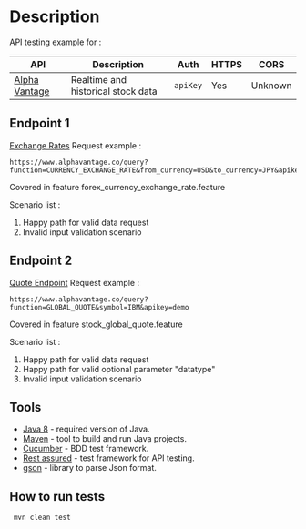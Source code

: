 # Description
API testing example for :  
 
API | Description | Auth | HTTPS | CORS |
|---|---|---|---|---|
| [Alpha Vantage](https://www.alphavantage.co/) | Realtime and historical stock data | `apiKey` | Yes | Unknown |

## Endpoint 1
[Exchange Rates](https://www.alphavantage.co/documentation/#currency-exchange)
Request example :
```
https://www.alphavantage.co/query?function=CURRENCY_EXCHANGE_RATE&from_currency=USD&to_currency=JPY&apikey=demo
```
Covered in feature forex_currency_exchange_rate.feature

Scenario list : 
1. Happy path for valid data request
2. Invalid input validation scenario

## Endpoint 2
[Quote Endpoint](https://www.alphavantage.co/documentation/#latestprice)
Request example : 
```
https://www.alphavantage.co/query?function=GLOBAL_QUOTE&symbol=IBM&apikey=demo
```
Covered in feature stock_global_quote.feature

Scenario list : 
1. Happy path for valid data request
2. Happy path for valid optional parameter "datatype"
3. Invalid input validation scenario

## Tools 
- [Java 8](https://www.oracle.com/java/technologies/javase-jre8-downloads.html) - required version of Java.
- [Maven](https://maven.apache.org) - tool to build and run Java projects.
- [Cucumber](https://cucumber.io) - BDD test framework.
- [Rest assured](http://rest-assured.io) - test framework for API testing.
- [gson](https://github.com/google/gson) - library to parse Json format.


## How to run tests 
```
 mvn clean test
```
